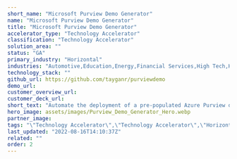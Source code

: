 ```yaml
---
short_name: "Microsoft Purview Demo Generator"
name: "Microsoft Purview Demo Generator"
title: "Microsoft Purview Demo Generator"
accelerator_type: "Technology Accelerator"
classification: "Technology Accelerator"
solution_area: ""
status: "GA"
primary_industry: "Horizontal"
industries: "Automotive,Education,Energy,Financial Services,High Tech,Health & Life Sciences,Manufacturing,Media & Entertainment,Professional Services,Retail & Consumer Goods,State & Local Government"
technology_stack: ""
github_url: https://github.com/tayganr/purviewdemo
demo_url: 
customer_overview_url: 
customer_deck_url: 
short_text: "Automate the deployment of a pre-populated Azure Purview demo environment."
hero_image: assets/images/Purview_Demo_Generator_Hero.webp
partner_image: 
tags: "\"Technology Accelerator\",\"Technology Accelerator\",\"Horizontal\",\"Automotive\",\"Education\",\"Energy\",\"Financial Services\",\"High Tech\",\"Health & Life Sciences\",\"Manufacturing\",\"Media & Entertainment\",\"Professional Services\",\"Retail & Consumer Goods\",\"State & Local Government\",\"GA\""
last_updated: "2022-08-16T14:10:37Z"
related: ""
order: 2
---
```

